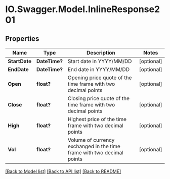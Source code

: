 # IO.Swagger.Model.InlineResponse201
## Properties

Name | Type | Description | Notes
------------ | ------------- | ------------- | -------------
**StartDate** | **DateTime?** | Start date in YYYY/MM/DD | [optional] 
**EndDate** | **DateTime?** | End date in YYYY/MM/DD | [optional] 
**Open** | **float?** | Opening price quote of the time frame with two decimal points | [optional] 
**Close** | **float?** | Closing price quote of the time frame with two decimal points | [optional] 
**High** | **float?** | Highest price of the time frame with two decimal points | [optional] 
**Vol** | **float?** | Volume of currency exchanged in the time frame with two decimal points | [optional] 

[[Back to Model list]](../README.md#documentation-for-models) [[Back to API list]](../README.md#documentation-for-api-endpoints) [[Back to README]](../README.md)

